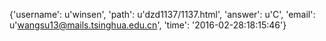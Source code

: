 {'username': u'winsen', 'path': u'dzd1137/1137.html', 'answer': u'C', 'email': u'wangsu13@mails.tsinghua.edu.cn', 'time': '2016-02-28:18:15:46'}